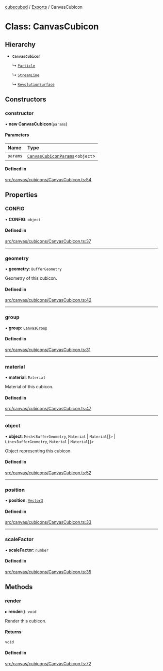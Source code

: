 [cubecubed](/reference/README.md) / [Exports](/reference/modules.md) / CanvasCubicon

# Class: CanvasCubicon

## Hierarchy

- **`CanvasCubicon`**

  ↳ [`Particle`](/reference/classes/Particle.md)

  ↳ [`StreamLine`](/reference/classes/StreamLine.md)

  ↳ [`RevolutionSurface`](/reference/classes/RevolutionSurface.md)

## Constructors

### constructor

• **new CanvasCubicon**(`params`)

#### Parameters

| Name | Type |
| :------ | :------ |
| `params` | [`CanvasCubiconParams`](/reference/interfaces/CanvasCubiconParams.md)<`object`\> |

#### Defined in

[src/canvas/cubicons/CanvasCubicon.ts:54](https://github.com/imaphatduc/cubecubed/blob/f64863c/src/canvas/cubicons/CanvasCubicon.ts#L54)

## Properties

### CONFIG

• **CONFIG**: `object`

#### Defined in

[src/canvas/cubicons/CanvasCubicon.ts:37](https://github.com/imaphatduc/cubecubed/blob/f64863c/src/canvas/cubicons/CanvasCubicon.ts#L37)

___

### geometry

• **geometry**: `BufferGeometry`

Geometry of this cubicon.

#### Defined in

[src/canvas/cubicons/CanvasCubicon.ts:42](https://github.com/imaphatduc/cubecubed/blob/f64863c/src/canvas/cubicons/CanvasCubicon.ts#L42)

___

### group

• **group**: [`CanvasGroup`](/reference/classes/CanvasGroup.md)

#### Defined in

[src/canvas/cubicons/CanvasCubicon.ts:31](https://github.com/imaphatduc/cubecubed/blob/f64863c/src/canvas/cubicons/CanvasCubicon.ts#L31)

___

### material

• **material**: `Material`

Material of this cubicon.

#### Defined in

[src/canvas/cubicons/CanvasCubicon.ts:47](https://github.com/imaphatduc/cubecubed/blob/f64863c/src/canvas/cubicons/CanvasCubicon.ts#L47)

___

### object

• **object**: `Mesh`<`BufferGeometry`, `Material` \| `Material`[]\> \| `Line`<`BufferGeometry`, `Material` \| `Material`[]\>

Object representing this cubicon.

#### Defined in

[src/canvas/cubicons/CanvasCubicon.ts:52](https://github.com/imaphatduc/cubecubed/blob/f64863c/src/canvas/cubicons/CanvasCubicon.ts#L52)

___

### position

• **position**: [`Vector3`](/reference/classes/Vector3.md)

#### Defined in

[src/canvas/cubicons/CanvasCubicon.ts:33](https://github.com/imaphatduc/cubecubed/blob/f64863c/src/canvas/cubicons/CanvasCubicon.ts#L33)

___

### scaleFactor

• **scaleFactor**: `number`

#### Defined in

[src/canvas/cubicons/CanvasCubicon.ts:35](https://github.com/imaphatduc/cubecubed/blob/f64863c/src/canvas/cubicons/CanvasCubicon.ts#L35)

## Methods

### render

▸ **render**(): `void`

Render this cubicon.

#### Returns

`void`

#### Defined in

[src/canvas/cubicons/CanvasCubicon.ts:72](https://github.com/imaphatduc/cubecubed/blob/f64863c/src/canvas/cubicons/CanvasCubicon.ts#L72)
